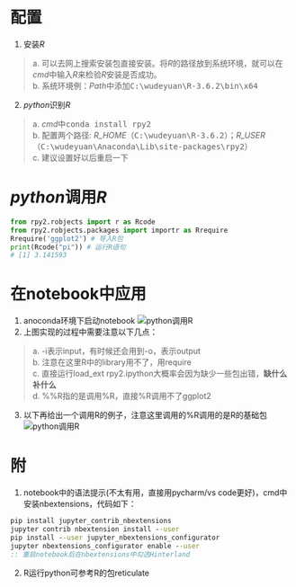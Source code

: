 # 配置
1. 安装*R*
>a. 可以去网上搜索安装包直接安装。将*R*的路径放到系统环境，就可以在*cmd*中输入*R*来检验*R*安装是否成功。  
>b. 系统环境例：*Path*中添加<kbd>C:\wudeyuan\R-3.6.2\bin\x64</kbd>
2. *python*识别*R*
> a. *cmd*中<kbd>conda install rpy2</kbd>  
> b. 配置两个路径: *R_HOME*（<kbd>C:\wudeyuan\R-3.6.2</kbd>）；*R_USER*（<kbd>C:\wudeyuan\Anaconda\Lib\site-packages\rpy2</kbd>）  
> c. 建议设置好以后重启一下
# *python*调用*R*
```python
from rpy2.robjects import r as Rcode
from rpy2.robjects.packages import importr as Rrequire
Rrequire('ggplot2') # 导入R包
print(Rcode("pi")) # 运行R语句
# [1] 3.141593
```
# 在notebook中应用
1. anoconda环境下启动notebook
![python调用R](https://upload-images.jianshu.io/upload_images/8605744-b3db8c87eb91d8cb.png?imageMogr2/auto-orient/strip%7CimageView2/2/w/1240)
2. 上图实现的过程中需要注意以下几点：
> a. -i表示input，有时候还会用到-o，表示output    
> b. 注意在这里R中的library用不了，用require  
> c. 直接运行load_ext rpy2.ipython大概率会因为缺少一些包出错，**缺什么补什么**  
> d. %%R指的是调用%R，直接%R调用不了ggplot2
3. 以下再给出一个调用R的例子，注意这里调用的%R调用的是R的基础包
![python调用R](https://upload-images.jianshu.io/upload_images/8605744-8b96028e96791df6.png?imageMogr2/auto-orient/strip%7CimageView2/2/w/1240)
# 附
1. notebook中的语法提示(不太有用，直接用pycharm/vs code更好)，cmd中安装nbextensions，代码如下：
```cmd
pip install jupyter_contrib_nbextensions
jupyter contrib nbextension install --user
pip install --user jupyter_nbextensions_configurator
jupyter nbextensions_configurator enable --user
:: 重启notebook后在nbextensions中勾选Hinterland
```
2. R运行python可参考R的包reticulate
